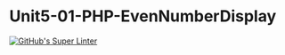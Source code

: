 # Unit5-01-PHP-EvenNumberDisplay
[![GitHub's Super Linter](https://github.com/ICS2O-EmmaJ/Unit5-01-PHP-EvenNumberDisplay/workflows/GitHub's%20Super%20Linter/badge.svg)](https://github.com/ICS2O-EmmaJ/Unit5-01-PHP-EvenNumberDisplay/actions)